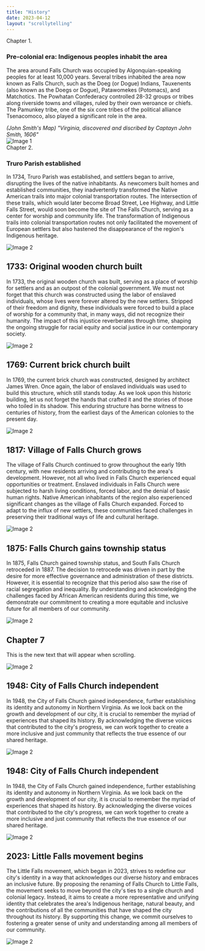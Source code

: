 ```yaml
---
title: "History"
date: 2023-04-12
layout: "scrollytelling"
---
```


<div class="scroll-section" id="chapter1">
  <div class="text-content">
    <div class="chapter-heading">
      <span class="chapter-number">Chapter 1.</span>
      <h3 class="chapter-title">Pre-colonial era: Indigenous peoples inhabit the area</h3>
    </div>
    <p>The area around Falls Church was occupied by Algonquian-speaking peoples for at least 10,000 years. Several tribes inhabited the area now known as Falls Church, such as the Doeg (or Dogue) Indians, Tauxenents (also known as the Doegs or Dogue), Patawomekes (Potomacs), and Matchotics. The Powhatan Confederacy controlled 28-32 groups or tribes along riverside towns and villages, ruled by their own weroance or chiefs. The Pamunkey tribe, one of the six core tribes of the political alliance Tsenacomoco, also played a significant role in the area.</p>
    <cite>(John Smith's Map) "Virginia, discovered and discribed by Captayn John Smith, 1606"</cite>
  </div>
  <div class="image-container">
    <img src="/images/history/smithmap.jpg" alt="Image 1" />
  </div>
</div>

<div class="scroll-section" id="chapter2">
  <div class="text-content">
    <div class="chapter-heading">
      <span class="chapter-number">Chapter 2.</span>
      <h3 class="chapter-title">Truro Parish established</h3>
    </div>
    <p>In 1734, Truro Parish was established, and settlers began to arrive, disrupting the lives of the native inhabitants. As newcomers built homes and established communities, they inadvertently transformed the Native American trails into major colonial transportation routes. The intersection of these trails, which would later become Broad Street, Lee Highway, and Little Falls Street, would soon become the site of The Falls Church, serving as a center for worship and community life. The transformation of Indigenous trails into colonial transportation routes not only facilitated the movement of European settlers but also hastened the disappearance of the region's Indigenous heritage.</p>
  </div>
  <div class="image-container">
    <img src="/images/church-2.webp" alt="Image 2"  loading="lazy" />
  </div>
</div>

<div class="scroll-section" id="chapter3">
  <div class="text-content">
    <h2 class="chapter-title">1733: Original wooden church built</h2>
    <p>In 1733, the original wooden church was built, serving as a place of worship for settlers and as an outpost of the colonial government. We must not forget that this church was constructed using the labor of enslaved individuals, whose lives were forever altered by the new settlers. Stripped of their freedom and dignity, these individuals were forced to build a place of worship for a community that, in many ways, did not recognize their humanity. The impact of this injustice reverberates through time, shaping the ongoing struggle for racial equity and social justice in our contemporary society.
</p>
  </div>
  <div class="image-container">
    <img src="/images/church-2.webp" alt="Image 2"  loading="lazy" />
  </div>
</div>


<div class="scroll-section" id="chapter4">
  <div class="text-content">
    <h2 class="chapter-title">1769: Current brick church built</h2>
    <p>In 1769, the current brick church was constructed, designed by architect James Wren. Once again, the labor of enslaved individuals was used to build this structure, which still stands today. As we look upon this historic building, let us not forget the hands that crafted it and the stories of those who toiled in its shadow. This enduring structure has borne witness to centuries of history, from the earliest days of the American colonies to the present day. </p>
  </div>
  <div class="image-container">
    <img src="/images/history/1860.jpeg" alt="Image 2"  loading="lazy" />
  </div>
</div>

<div class="scroll-section" id="chapter5">
  <div class="text-content">
    <h2 class="chapter-title">1817: Village of Falls Church grows</h2>
    <p>The village of Falls Church continued to grow throughout the early 19th century, with new residents arriving and contributing to the area's development. However, not all who lived in Falls Church experienced equal opportunities or treatment. Enslaved individuals in Falls Church were subjected to harsh living conditions, forced labor, and the denial of basic human rights. Native American inhabitants of the region also experienced significant changes as the village of Falls Church expanded. Forced to adapt to the influx of new settlers, these communities faced challenges in preserving their traditional ways of life and cultural heritage. 
</p>
  </div>
  <div class="image-container">
    <img src="/images/church-2.webp" alt="Image 2"  loading="lazy" />
  </div>
</div>

<div class="scroll-section" id="chapter6">
  <div class="text-content">
    <h2 class="chapter-title">1875: Falls Church gains township status</h2>
    <p>In 1875, Falls Church gained township status, and South Falls Church retroceded in 1887. The decision to retrocede was driven in part by the desire for more effective governance and administration of these districts. However, it is essential to recognize that this period also saw the rise of racial segregation and inequality. By understanding and acknowledging the challenges faced by African American residents during this time, we demonstrate our commitment to creating a more equitable and inclusive future for all members of our community.</p>
  </div>
  <div class="image-container">
    <img src="/images/history/geological.jpeg" alt="Image 2"  loading="lazy" />
  </div>
</div>

<div class="scroll-section" id="chapter7">
  <div class="text-content">
    <h2 class="chapter-title">Chapter 7</h2>
    <p>This is the new text that will appear when scrolling.</p>
  </div>
  <div class="image-container">
    <img src="/images/church-2.webp" alt="Image 2"  loading="lazy" />
  </div>
</div>

<div class="scroll-section" id="chapter8">
  <div class="text-content">
    <h2 class="chapter-title">1948: City of Falls Church independent</h2>
    <p>In 1948, the City of Falls Church gained independence, further establishing its identity and autonomy in Northern Virginia. As we look back on the growth and development of our city, it is crucial to remember the myriad of experiences that shaped its history. By acknowledging the diverse voices that contributed to the city's progress, we can work together to create a more inclusive and just community that reflects the true essence of our shared heritage.</p>
  </div>
  <div class="image-container">
    <img src="/images/church-2.webp" alt="Image 2"  loading="lazy" />
  </div>
</div>

<div class="scroll-section" id="chapter9">
  <div class="text-content">
    <h2 class="chapter-title">1948: City of Falls Church independent</h2>
    <p>In 1948, the City of Falls Church gained independence, further establishing its identity and autonomy in Northern Virginia. As we look back on the growth and development of our city, it is crucial to remember the myriad of experiences that shaped its history. By acknowledging the diverse voices that contributed to the city's progress, we can work together to create a more inclusive and just community that reflects the true essence of our shared heritage.</p>
  </div>
  <div class="image-container">
    <img src="/images/church-2.webp" alt="Image 2"  loading="lazy" />
  </div>
</div>

<div class="scroll-section" id="chapter10">
  <div class="text-content">
    <h2 class="chapter-title">2023: Little Falls movement begins</h2>
    <p>The Little Falls movement, which began in 2023, strives to redefine our city's identity in a way that acknowledges our diverse history and embraces an inclusive future. By proposing the renaming of Falls Church to Little Falls, the movement seeks to move beyond the city's ties to a single church and colonial legacy. Instead, it aims to create a more representative and unifying identity that celebrates the area's Indigenous heritage, natural beauty, and the contributions of all the communities that have shaped the city throughout its history. By supporting this change, we commit ourselves to fostering a greater sense of unity and understanding among all members of our community.</p>
  </div>
  <div class="image-container">
    <img src="/images/church-2.webp" alt="Image 2"  loading="lazy" />
  </div>
</div>